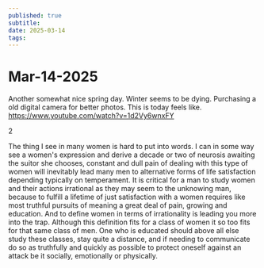 ```yaml
---
published: true
subtitle: 
date: 2025-03-14
tags: 
---
```


# Mar-14-2025

Another somewhat nice spring day. Winter seems to be dying. Purchasing a old digital camera for better photos. This is today feels like. https://www.youtube.com/watch?v=1d2Vy6wnxFY

2

The thing I see in many women is hard to put into words. I can in some way see a women's expression and derive a decade or two of neurosis awaiting the suitor she chooses, constant and dull pain of dealing with this type of women will inevitably lead many men to alternative forms of life satisfaction depending typically on temperament. It is critical for a man to study women and their actions irrational as they may seem to the unknowing man, because to fulfill a lifetime of just satisfaction with a women requires like most truthful pursuits of meaning a great deal of pain, growing and education. And to define women in terms of irrationality is leading you more into the trap. Although this definition fits for a class of women it so too fits for that same class of men. One who is educated should above all else study these classes, stay quite a distance, and if needing to communicate do so as truthfully and quickly as possible to protect oneself against an attack be it socially, emotionally or physically.
